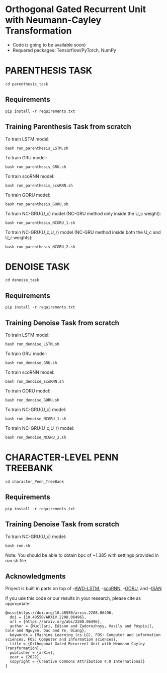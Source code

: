 # Orthogonal Gated Recurrent Unit with Neumann-Cayley Transformation

+ Code is going to be available soon)
+ Requered packages: Tensorflow/PyTorch, NumPy

# PARENTHESIS TASK
```
cd parenthesis_task
```

## Requirements
```
pip install -r requirements.txt
```

## Training Parenthesis Task from scratch
To train LSTM model: 
```
bash run_parenthesis_LSTM.sh
```
To train GRU model: 
```
bash run_parenthesis_GRU.sh
```
To train scoRNN model: 
```
bash run_parenthesis_scoRNN.sh
```
To train GORU model: 
```
bash run_parenthesis_GORU.sh
```
To train NC-GRU(U_c) model (NC-GRU method only inside the U_c weight): 
```
bash run_parenthesis_NCGRU_1.sh
```
To train NC-GRU(U_c,U_r) model (NC-GRU method inside both the U_c and U_r weights): 
```
bash run_parenthesis_NCGRU_2.sh
```


# DENOISE TASK
```
cd denoise_task
```

## Requirements
```
pip install -r requirements.txt
```

## Training Denoise Task from scratch
To train LSTM model: 
```
bash run_denoise_LSTM.sh
```
To train GRU model: 
```
bash run_denoise_GRU.sh
```
To train scoRNN model: 
```
bash run_denoise_scoRNN.sh
```
To train GORU model: 
```
bash run_denoise_GORU.sh
```
To train NC-GRU(U_c) model: 
```
bash run_denoise_NCGRU_1.sh
```
To train NC-GRU(U_c,U_r) model: 
```
bash run_denoise_NCGRU_2.sh
```


# CHARACTER-LEVEL PENN TREEBANK
```
cd character_Penn_TreeBank
```

## Requirements
```
pip install -r requirements.txt
```

## Training Denoise Task from scratch
To train NC-GRU(U_c) model: 
```
bash run.sh
```
Note: You should be able to obtain bpc of ~1.385 with settings provided in run.sh file.

## Acknowledgments
Project is built in parts on top of 
	-[AWD-LSTM](https://github.com/salesforce/awd-lstm-lm),
	-[scoRNN](https://github.com/SpartinStuff/scoRNN),
	-[GORU](https://github.com/jingli9111/GORU-tensorflow), and
	-[ISAN](https://github.com/philipperemy/tensorflow-isan-rnn)

If you use this code or our results in your research, please cite as appropriate:

```
@misc{https://doi.org/10.48550/arxiv.2208.06496,
  doi = {10.48550/ARXIV.2208.06496},
  url = {https://arxiv.org/abs/2208.06496},
  author = {Mucllari, Edison and Zadorozhnyy, Vasily and Pospisil, Cole and Nguyen, Duc and Ye, Qiang},
  keywords = {Machine Learning (cs.LG), FOS: Computer and information sciences, FOS: Computer and information sciences},
  title = {Orthogonal Gated Recurrent Unit with Neumann-Cayley Transformation},
  publisher = {arXiv},
  year = {2022},
  copyright = {Creative Commons Attribution 4.0 International}
}

```
